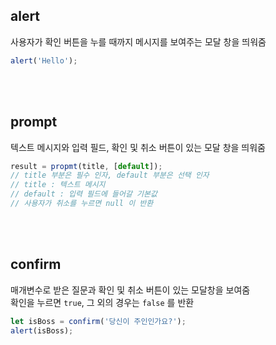 ## alert
사용자가 확인 버튼을 누를 때까지 메시지를 보여주는 모달 창을 띄워줌
```javascript
alert('Hello');
```

<br></br>

## prompt
텍스트 메시지와 입력 필드, 확인 및 취소 버튼이 있는 모달 창을 띄워줌
```javascript
result = propmt(title, [default]);
// title 부분은 필수 인자, default 부분은 선택 인자
// title : 텍스트 메시지
// default : 입력 필드에 들어갈 기본값
// 사용자가 취소를 누르면 null 이 반환
```

<br></br>

## confirm
매개변수로 받은 질문과 확인 및 취소 버튼이 있는 모달창을 보여줌<br>
확인을 누르면 ```true```, 그 외의 경우는 ```false``` 를 반환

```javascript
let isBoss = confirm('당신이 주인인가요?');
alert(isBoss);
```
